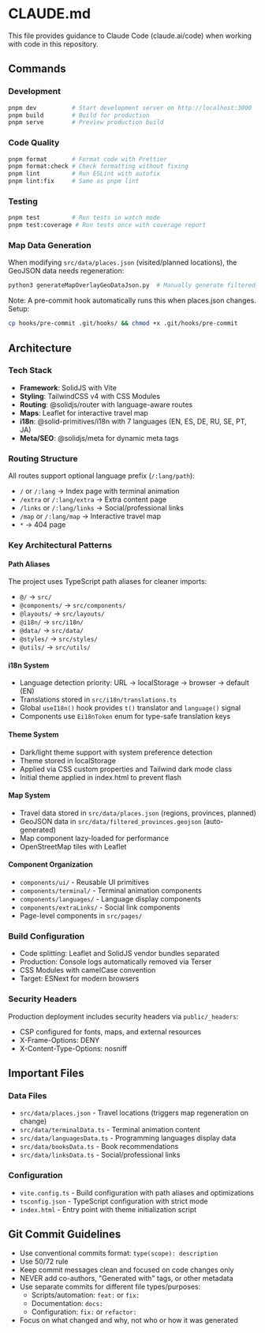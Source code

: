 # CLAUDE.md

This file provides guidance to Claude Code (claude.ai/code) when working with code in this repository.

## Commands

### Development

```bash
pnpm dev          # Start development server on http://localhost:3000
pnpm build        # Build for production
pnpm serve        # Preview production build
```

### Code Quality

```bash
pnpm format       # Format code with Prettier
pnpm format:check # Check formatting without fixing
pnpm lint         # Run ESLint with autofix
pnpm lint:fix     # Same as pnpm lint
```

### Testing

```bash
pnpm test         # Run tests in watch mode
pnpm test:coverage # Run tests once with coverage report
```

### Map Data Generation

When modifying `src/data/places.json` (visited/planned locations), the GeoJSON data needs regeneration:

```bash
python3 generateMapOverlayGeoDataJson.py  # Manually generate filtered_provinces.geojson
```

Note: A pre-commit hook automatically runs this when places.json changes. Setup:

```bash
cp hooks/pre-commit .git/hooks/ && chmod +x .git/hooks/pre-commit
```

## Architecture

### Tech Stack

- **Framework**: SolidJS with Vite
- **Styling**: TailwindCSS v4 with CSS Modules
- **Routing**: @solidjs/router with language-aware routes
- **Maps**: Leaflet for interactive travel map
- **i18n**: @solid-primitives/i18n with 7 languages (EN, ES, DE, RU, SE, PT, JA)
- **Meta/SEO**: @solidjs/meta for dynamic meta tags

### Routing Structure

All routes support optional language prefix (`/:lang/path`):

- `/` or `/:lang` → Index page with terminal animation
- `/extra` or `/:lang/extra` → Extra content page
- `/links` or `/:lang/links` → Social/professional links
- `/map` or `/:lang/map` → Interactive travel map
- `*` → 404 page

### Key Architectural Patterns

#### Path Aliases

The project uses TypeScript path aliases for cleaner imports:

- `@/` → `src/`
- `@components/` → `src/components/`
- `@layouts/` → `src/layouts/`
- `@i18n/` → `src/i18n/`
- `@data/` → `src/data/`
- `@styles/` → `src/styles/`
- `@utils/` → `src/utils/`

#### i18n System

- Language detection priority: URL → localStorage → browser → default (EN)
- Translations stored in `src/i18n/translations.ts`
- Global `useI18n()` hook provides `t()` translator and `language()` signal
- Components use `Ei18nToken` enum for type-safe translation keys

#### Theme System

- Dark/light theme support with system preference detection
- Theme stored in localStorage
- Applied via CSS custom properties and Tailwind dark mode class
- Initial theme applied in index.html to prevent flash

#### Map System

- Travel data stored in `src/data/places.json` (regions, provinces, planned)
- GeoJSON data in `src/data/filtered_provinces.geojson` (auto-generated)
- Map component lazy-loaded for performance
- OpenStreetMap tiles with Leaflet

#### Component Organization

- `components/ui/` - Reusable UI primitives
- `components/terminal/` - Terminal animation components
- `components/languages/` - Language display components
- `components/extraLinks/` - Social link components
- Page-level components in `src/pages/`

### Build Configuration

- Code splitting: Leaflet and SolidJS vendor bundles separated
- Production: Console logs automatically removed via Terser
- CSS Modules with camelCase convention
- Target: ESNext for modern browsers

### Security Headers

Production deployment includes security headers via `public/_headers`:

- CSP configured for fonts, maps, and external resources
- X-Frame-Options: DENY
- X-Content-Type-Options: nosniff

## Important Files

### Data Files

- `src/data/places.json` - Travel locations (triggers map regeneration on change)
- `src/data/terminalData.ts` - Terminal animation content
- `src/data/languagesData.ts` - Programming languages display data
- `src/data/booksData.ts` - Book recommendations
- `src/data/linksData.ts` - Social/professional links

### Configuration

- `vite.config.ts` - Build configuration with path aliases and optimizations
- `tsconfig.json` - TypeScript configuration with strict mode
- `index.html` - Entry point with theme initialization script

## Git Commit Guidelines

- Use conventional commits format: `type(scope): description`
- Use 50/72 rule
- Keep commit messages clean and focused on code changes only
- NEVER add co-authors, "Generated with" tags, or other metadata
- Use separate commits for different file types/purposes:
  - Scripts/automation: `feat:` or `fix:`
  - Documentation: `docs:`
  - Configuration: `fix:` or `refactor:`
- Focus on what changed and why, not who or how it was generated
